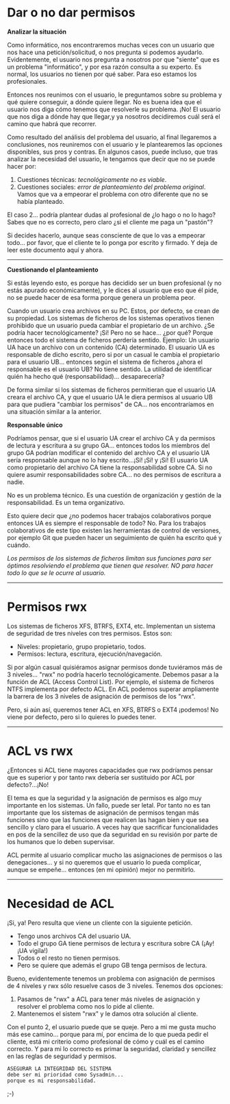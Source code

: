 
# Dar o no dar permisos

**Analizar la situación**

Como informático, nos encontraremos muchas veces con un usuario que nos hace una petición/solicitud, o nos pregunta si podemos ayudarlo. Evidentemente, el usuario nos pregunta a nosotros por que "siente" que es un problema "informático", y por esa razón consulta a su experto. Es normal, los usuarios no tienen por qué saber. Para eso estamos los profesionales.

Entonces nos reunimos con el usuario, le preguntamos sobre su problema y qué quiere conseguir, a dónde quiere llegar. No es buena idea que el usuario nos diga cómo tenemos que resolverle su problema. ¡No! El usuario que nos diga a dónde hay que llegar,y ya nosotros decidiremos cuál será el camino que habrá que recorrer.

Como resultado del análisis del problema del usuario, al final llegaremos a conclusiones, nos reuniremos con el usuario y le plantearemos las opciones disponibles, sus pros y contras. En algunos casos, puede incluso, que tras analizar la necesidad del usuario, le tengamos que decir que no se puede hacer por:
1. Cuestiones técnicas: _tecnológicamente no es viable_.
2. Cuestiones sociales: _error de planteamiento del problema original_. Vamos que va a empeorar el problema con otro diferente que no se había planteado.

El caso 2... podría plantear dudas al profesional de ¿lo hago o no lo hago? Sabes que no es correcto, pero claro ¿si el cliente me paga un "pastón"?

Si decides hacerlo, aunque seas consciente de que lo vas a empeorar todo... por favor, que el cliente te lo ponga por escrito y firmado. Y deja de leer este documento aquí y ahora.

---

**Cuestionando el planteamiento**

Si estás leyendo esto, es porque has decidido ser un buen profesional (y no estás apurado económicamente), y le dices al usuario que eso que él pide, no se puede hacer de esa forma porque genera un problema peor.

Cuando un usuario crea archivos en su PC. Estos, por defecto, se crean de su propiedad. Los sistemas de ficheros de los sistemas operativos tienen prohibido que un usuario pueda cambiar el propietario de un archivo. ¿Se podría hacer tecnológicamente? ¡Sí! Pero no se hace... ¿por qué? Porque entonces todo el sistema de ficheros perdería sentido. Ejemplo: Un usuario UA hace un archivo con un contenido (CA) determinado. El usuario UA es responsable de dicho escrito, pero si por un casual le cambia el propietario para el usuario UB... entonces según el sistema de ficheros ¿ahora el responsable es el usuario UB? No tiene sentido. La utilidad de identificar quién ha hecho qué (responsabilidad)... desaparecería?

De forma similar si los sistemas de ficheros permitieran que el usuario UA creara el archivo CA, y que el usuario UA le diera permisos al usuario UB para que pudiera "cambiar los permisos" de CA... nos encontraríamos en una situación similar a la anterior.

**Responsable único**

Podríamos pensar, que si el usuario UA crear el archivo CA y da permisos de lectura y escritura a su grupo GA... entonces todos los miembros del grupo GA podrían modificar el contenido del archivo CA y el usuario UA sería responsable aunque no lo hay escrito...¡Sí! ¡Sí! y ¡Sí! El usuario UA como propietario del archivo CA tiene la responsabilidad sobre CA. Si no quiere asumir responsabilidades sobre CA... no des permisos de escritura a nadie.

No es un problema técnico. Es una cuestión de organización y gestión de la responsabilidad. Es un tema organizativo.

Esto quiere decir que ¿no podemos hacer trabajos colaborativos porque entonces UA es siempre el responsable de todo? No. Para los trabajos colaborativos de este tipo existen las herramientas de control de versiones, por ejemplo Git que pueden hacer un seguimiento de quién ha escrito qué y cuándo.

_Los permisos de los sistemas de ficheros limitan sus funciones para ser óptimos resolviendo el problema que tienen que resolver. NO para hacer todo lo que se le ocurre al usuario._

---

# Permisos rwx

Los sistemas de ficheros XFS, BTRFS, EXT4, etc. Implementan un sistema de seguridad de tres niveles con tres permisos. Estos son:
* Niveles: propietario, grupo propietario, todos.
* Permisos: lectura, escritura, ejecución/navegación.

Si por algún casual quisiéramos asignar permisos donde tuviéramos más de 3 niveles... "rwx" no podría hacerlo tecnológicamente. Debemos pasar a la función de ACL (Access Control List). Por ejemplo, el sistema de ficheros NTFS implementa por defecto ACL. En ACL podemos superar ampliamente la barrera de los 3 niveles de asignación de permisos de los "rwx".

Pero, si aún así, queremos tener ACL en XFS, BTRFS o EXT4 ¡podemos! No viene por defecto, pero si lo quieres lo puedes tener.

---

# ACL vs rwx

¿Entonces si ACL tiene mayores capacidades que rwx podríamos pensar que es superior y por tanto rwx debería ser sustituido por ACL por defecto?...¡No!

El tema es que la seguridad y la asignación de permisos es algo muy importante en los sistemas. Un fallo, puede ser letal. Por tanto no es tan importante que los sistemas de asignación de permisos tengan más funciones sino que las funciones que realicen las hagan bien y que sea sencillo y claro para el usuario. A veces hay que sacrificar funcionalidades en pos de la sencillez de uso que da seguridad en su revisión por parte de los humanos que lo deben supervisar.

ACL permite al usuario complicar mucho las asignaciones de permisos o las denegaciones... y si no queremos que el usuario lo pueda complicar, aunque se empeñe... entonces (en mi opinión) mejor no permitirlo.

---

# Necesidad de ACL

¡Si, ya! Pero resulta que viene un cliente con la siguiente petición.
* Tengo unos archivos CA del usuario UA.
* Todo el grupo GA tiene permisos de lectura y escritura sobre CA (¡Ay! ¡UA vigila!)
* Todos o el resto no tienen permisos.
* Pero se quiere que además el grupo GB tenga permisos de lectura.

Bueno, evidentemente tenemos un problema con asignación de permisos de 4 niveles y rwx sólo resuelve casos de 3 niveles. Tenemos dos opciones:
1. Pasamos de "rwx" a ACL para tener más niveles de asignación y resolver el problema como nos lo pide al cliente.
2. Mantenemos el sistem "rwx" y le damos otra solución al cliente.

Con el punto 2, el usuario puede que se queje. Pero a mi me gusta mucho más ese camino... porque para mí, por encima de lo que pueda pedir el cliente, está mi criterio como profesional de cómo y cuál es el camino correcto. Y para mi lo correcto es primar la seguridad, claridad y sencillez en las reglas de seguridad y permisos.

```
ASEGURAR LA INTEGRIDAD DEL SISTEMA
debe ser mi prioridad como Sysadmin...
porque es mi responsabilidad.
```

;-)
